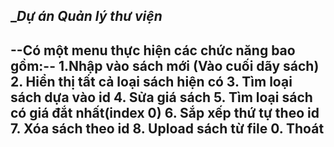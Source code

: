 ______Dự án Quản lý thư viện_____
---------------------------------------------
--Có một menu thực hiện các chức năng bao gồm:--
1.Nhập vào sách mới (Vào cuối dãy sách)
2. Hiển thị tất cả loại sách hiện có
3. Tìm loại sách dựa vào id 
4. Sửa giá sách
5. Tìm loại sách có giá đắt nhất(index 0)
6. Sắp xếp thứ tự theo id 
7. Xóa sách theo id
8. Upload sách từ file
0. Thoát
---------------------------------------------
